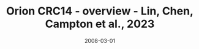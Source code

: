 ---
title: Orion CRC14 - overview - Lin, Chen, Campton et al., 2023
image: https://labsyspharm.github.io/orion-crc/minerva/P37_S46-CRC14/thumbnail.jpg
date: '2008-03-01'
minerva_link: https://labsyspharm.github.io/orion-crc/minerva/P37_S46-CRC14/index.html
info_link: null
show_page_link: false
tags:
    - overview-crc
---